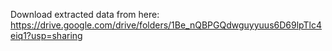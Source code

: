 Download extracted data from here: https://drive.google.com/drive/folders/1Be_nQBPGQdwguyyuus6D69lpTlc4eiq1?usp=sharing